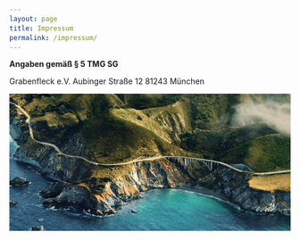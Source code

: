 ```yaml
---
layout: page
title: Impressum
permalink: /impressum/
---
```

**Angaben gemäß § 5 TMG SG**

Grabenfleck e.V.
Aubinger Straße 12
81243 München

![](/images/uploads/dummy.png)